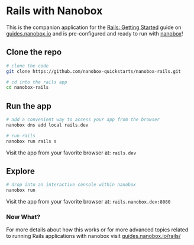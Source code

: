 # Rails with Nanobox
This is the companion application for the [Rails: Getting Started](https://guides.nanobox.io/rails/) guide on [guides.nanobox.io](https://guides.nanobox.io) and is pre-configured and ready to run with [nanobox](https://desktop.nanobox.io/)!

## Clone the repo

```bash
# clone the code
git clone https://github.com/nanobox-quickstarts/nanobox-rails.git

# cd into the rails app
cd nanobox-rails
```

## Run the app

```bash
# add a convenient way to access your app from the browser
nanobox dns add local rails.dev

# run rails
nanobox run rails s
```

Visit the app from your favorite browser at: `rails.dev`

## Explore

```bash
# drop into an interactive console within nanobox
nanobox run

```

Visit the app from your favorite browser at: `rails.nanobox.dev:8080`

### Now What?
For more details about how this works or for more advanced topics related to running Rails applications with nanobox visit [guides.nanobox.io/rails/](https://guides.nanobox.io/rails/)

